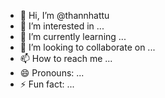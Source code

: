 - 👋 Hi, I’m @thannhattu
- 👀 I’m interested in ...
- 🌱 I’m currently learning ...
- 💞️ I’m looking to collaborate on ...
- 📫 How to reach me ...
- 😄 Pronouns: ...
- ⚡ Fun fact: ...

<!---
thannhattu/thannhattu is a ✨ special ✨ repository because its `README.md` (this file) appears on your GitHub profile.
You can click the Preview link to take a look at your changes.
--->

